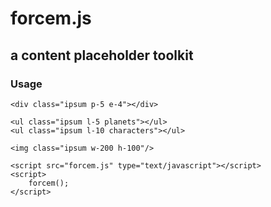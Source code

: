# forcem.js
## a content placeholder toolkit

### Usage

	<div class="ipsum p-5 e-4"></div>
	
	<ul class="ipsum l-5 planets"></ul>
	<ul class="ipsum l-10 characters"></ul>
	
	<img class="ipsum w-200 h-100"/>
	
	<script src="forcem.js" type="text/javascript"></script>
	<script>
		forcem();
	</script>
